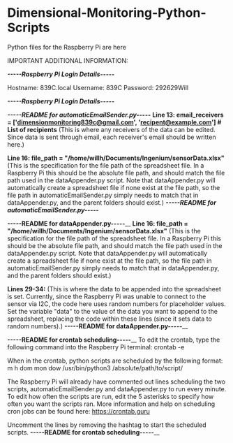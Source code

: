 # Dimensional-Monitoring-Python-Scripts
Python files for the Raspberry Pi are here

IMPORTANT ADDITIONAL INFORMATION:

_**-----Raspberry Pi Login Details-----**_

Hostname: 839C.local 
Username: 839C 
Password: 292629Will

_**-----Raspberry Pi Login Details-----**_

_**-----README for automaticEmailSender.py-----**_
**Line 13: email_receivers = ['dimensionmonitoring839c@gmail.com', 'recipent@example.com']  # List of recipients**
(This is where any receivers of the data can be edited. 
Since data is sent through email, each receiver's email should be written here.)

**Line 16: file_path = "/home/willh/Documents/Ingenium/sensorData.xlsx"**
(This is the specification for the file path of the spreadsheet file. 
In a Raspberry Pi this should be the absolute file path, and should match the file path used in the dataAppender.py script. 
Note that dataAppender.py will automatically create a spreadsheet file if none exist at the file path, so the file path in automaticEmailSender.py simply needs to match that in dataAppender.py, and the parent folders should exist.)
_**-----README for automaticEmailSender.py-----**_

**-----README for dataAppender.py-----**__
**Line 16: file_path = "/home/willh/Documents/Ingenium/sensorData.xlsx"**
(This is the specification for the file path of the spreadsheet file. 
In a Raspberry Pi this should be the absolute file path, and should match the file path used in the dataAppender.py script. 
Note that dataAppender.py will automatically create a spreadsheet file if none exist at the file path, so the file path in automaticEmailSender.py simply needs to match that in dataAppender.py, and the parent folders should exist.)

**Lines 29-34:**
(This is where the data to be appended into the spreadsheet is set.
Currently, since the Raspberry Pi was unable to connect to the sensor via I2C, the code here uses random numbers for placeholder values.
Set the variable "data" to the value of the data you want to append to the spreadsheet, replacing the code within these lines (since it sets data to random numbers).)
**-----README for dataAppender.py-----**__

**-----README for crontab scheduling-----**__
To edit the crontab, type the following command into the Raspberry Pi terminal: 
crontab -e

When in the crontab, python scripts are scheduled by the following format:
m h dom mon dow /usr/bin/python3 /absolute/path/to/script/

The Raspberry Pi will already have commented out lines scheduling the two scripts, automaticEmailSender.py and dataAppender.py to run every minute.
To edit how often the scripts are run, edit the 5 asterisks to specify how often you want the scripts ran.
More information and help on scheduling cron jobs can be found here: https://crontab.guru

Uncomment the lines by removing the hashtag to start the scheduled scripts.
**-----README for crontab scheduling-----**__
